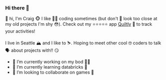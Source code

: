### Hi there 👋

👋 hi, I'm Craig 🐵 I like 👨‍💻 coding sometimes (but don't 👀 look too close at my old projects I'm shy 😳). Check out my ⭐⭐⭐⭐⭐ app [Quiltly](https://apps.apple.com/pl/app/quiltly-habit-tracker/id1596539616) 📱 to track your activities!

I live in Seattle 🏔️ and I like to ⛷️. Hoping to meet other cool 🤓 coders to talk 🗣️ about projects with!! 😏

- 🔭 I’m currently working on my bod 🤽‍♀️
- 🌱 I’m currently learning databricks 🧱
- 👯 I’m looking to collaborate on games 👾
